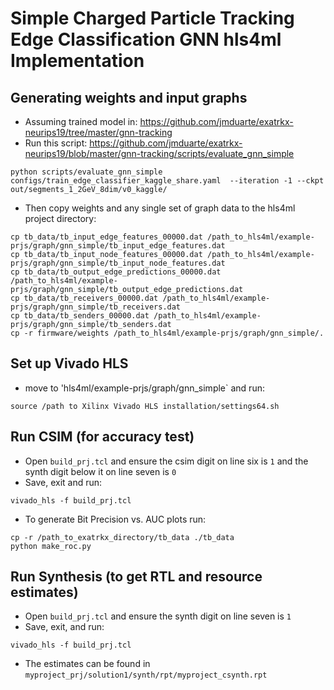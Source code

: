 # Simple Charged Particle Tracking Edge Classification GNN hls4ml Implementation

## Generating weights and input graphs
- Assuming trained model in: https://github.com/jmduarte/exatrkx-neurips19/tree/master/gnn-tracking
- Run this script: https://github.com/jmduarte/exatrkx-neurips19/blob/master/gnn-tracking/scripts/evaluate_gnn_simple 
```
python scripts/evaluate_gnn_simple configs/train_edge_classifier_kaggle_share.yaml  --iteration -1 --ckpt out/segments_1_2GeV_8dim/v0_kaggle/
```
- Then copy weights and any single set of graph data to the hls4ml project directory:
```
cp tb_data/tb_input_edge_features_00000.dat /path_to_hls4ml/example-prjs/graph/gnn_simple/tb_input_edge_features.dat
cp tb_data/tb_input_node_features_00000.dat /path_to_hls4ml/example-prjs/graph/gnn_simple/tb_input_node_features.dat
cp tb_data/tb_output_edge_predictions_00000.dat /path_to_hls4ml/example-prjs/graph/gnn_simple/tb_output_edge_predictions.dat
cp tb_data/tb_receivers_00000.dat /path_to_hls4ml/example-prjs/graph/gnn_simple/tb_receivers.dat
cp tb_data/tb_senders_00000.dat /path_to_hls4ml/example-prjs/graph/gnn_simple/tb_senders.dat
cp -r firmware/weights /path_to_hls4ml/example-prjs/graph/gnn_simple/.
```

## Set up Vivado HLS
- move to 'hls4ml/example-prjs/graph/gnn_simple` and run:
```
source /path to Xilinx Vivado HLS installation/settings64.sh
```

## Run CSIM (for accuracy test)
- Open `build_prj.tcl` and ensure the csim digit on line six is `1` and the synth digit below it on line seven is `0`
- Save, exit and run:
```
vivado_hls -f build_prj.tcl
```
- To generate Bit Precision vs. AUC plots run:
```
cp -r /path_to_exatrkx_directory/tb_data ./tb_data
python make_roc.py
```

## Run Synthesis (to get RTL and resource estimates)
- Open `build_prj.tcl` and ensure the synth digit on line seven is `1`
- Save, exit, and run:
```
vivado_hls -f build_prj.tcl
```
- The estimates can be found in `myproject_prj/solution1/synth/rpt/myproject_csynth.rpt`